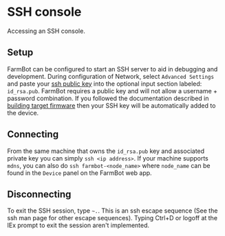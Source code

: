 # SSH console

Accessing an SSH console.

## Setup

FarmBot can be configured to start an SSH server to aid in debugging and development.
During configuration of Network, select `Advanced Settings` and paste your
[ssh public key](https://git-scm.com/book/en/v2/Git-on-the-Server-Generating-Your-SSH-Public-Key)
into the optional input section labeled: `id_rsa.pub`.
FarmBot requires a public key and will not allow a username + password combination.
If you followed the documentation described in
[building target firmware](/docs/target_development/building_target_firmware.md)
then your SSH key will be automatically added to the device.

## Connecting

From the same machine that owns the `id_rsa.pub` key and associated private key
you can simply `ssh <ip address>`. If your machine supports `mdns`, you can also
do `ssh farmbot-<node_name>` where `node_name` can be found in the `Device` panel
on the FarmBot web app.

## Disconnecting

To exit the SSH session, type `~.`.
This is an ssh escape sequence (See the ssh man page for other escape sequences).
Typing Ctrl+D or logoff at the IEx prompt to exit the session aren't implemented.
